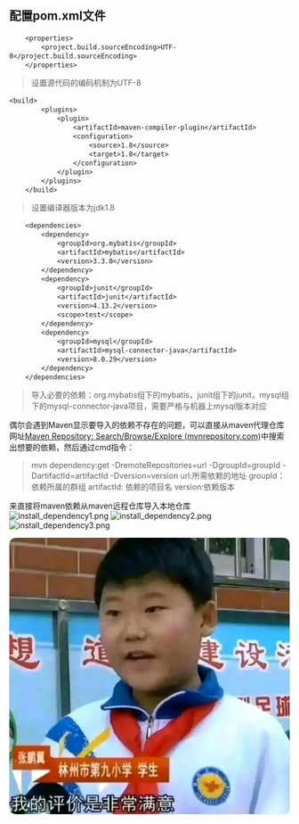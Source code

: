 ## 配置pom.xml文件
```
    <properties>
        <project.build.sourceEncoding>UTF-8</project.build.sourceEncoding>
    </properties>
```
> 设置源代码的编码机制为UTF-8

```
<build>
        <plugins>
            <plugin>
                <artifactId>maven-compiler-plugin</artifactId>
                <configuration>
                    <source>1.8</source>
                    <target>1.8</target>
                </configuration>
            </plugin>
        </plugins>
    </build>
```
> 设置编译器版本为jdk1.8


```
    <dependencies>
        <dependency>
            <groupId>org.mybatis</groupId>
            <artifactId>mybatis</artifactId>
            <version>3.3.0</version>
        </dependency>
        <dependency>
            <groupId>junit</groupId>
            <artifactId>junit</artifactId>
            <version>4.13.2</version>
            <scope>test</scope>
        </dependency>
        <dependency>
            <groupId>mysql</groupId>
            <artifactId>mysql-connector-java</artifactId>
            <version>8.0.29</version>
        </dependency>
    </dependencies>
```
>导入必要的依赖：org.mybatis组下的mybatis，junit组下的junit，mysql组下的mysql-connector-java项目，需要严格与机器上mysql版本对应

偶尔会遇到Maven显示要导入的依赖不存在的问题，可以直接从maven代理仓库网址[Maven Repository: Search/Browse/Explore (mvnrepository.com)](https://mvnrepository.com/)中搜索出想要的依赖，然后通过cmd指令：
>mvn dependency:get -DremoteRepositories=url -DgroupId=groupId -DartifactId=artifactId -Dversion=version
url:所需依赖的地址
groupId：依赖所属的群组
artifactId: 依赖的项目名
version:依赖版本

来直接将maven依赖从maven远程仓库导入本地仓库
![install_dependency1.png](https://upload-images.jianshu.io/upload_images/29061688-bcbae7a41c178c2e.png?imageMogr2/auto-orient/strip%7CimageView2/2/w/1240)
![install_dependency2.png](https://upload-images.jianshu.io/upload_images/29061688-b77f7ef2185915a2.png?imageMogr2/auto-orient/strip%7CimageView2/2/w/1240)
![install_dependency3.png](https://upload-images.jianshu.io/upload_images/29061688-00a4eb4c0f8ea099.png?imageMogr2/auto-orient/strip%7CimageView2/2/w/1240)

![](image/07d8a32a700afadf6e65a03b65efd23.jpg)


